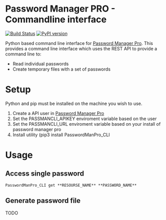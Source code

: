 # Password Manager PRO - Commandline interface

[![Build Status](https://travis-ci.org/rmetcalf9/PasswordManPro_CLI.svg?branch=master)](https://travis-ci.org/rmetcalf9/PasswordManPro_CLI)
[![PyPI version](https://badge.fury.io/py/passwordmanpro_cli.svg)](https://badge.fury.io/py/passwordmanpro_cli)

Python based command line interface for [Password Manager Pro](https://www.manageengine.com/products/passwordmanagerpro/help/restapi.html). This provides a command line interface which uses the REST API to provide a command line to:

 - Read individual passwords
 - Create temporary files with a set of passwords


# Setup

Python and pip must be installed on the machine you wish to use.

 1. Create a API user in [Password Manager Pro](https://www.manageengine.com/products/passwordmanagerpro/help/restapi.html)
 2. Set the PASSMANCLI_APIKEY enviroment variable based on the user
 3. Set the PASSMANCLI_URL enviroment variable based on your install of password manager pro
 4. Install utility (pip3 install PasswordManPro_CLI
 
# Usage

## Access single password

```
PasswordManPro_CLI get **RESOURSE_NAME** **PASSWORD_NAME**
```

## Generate password file

TODO
